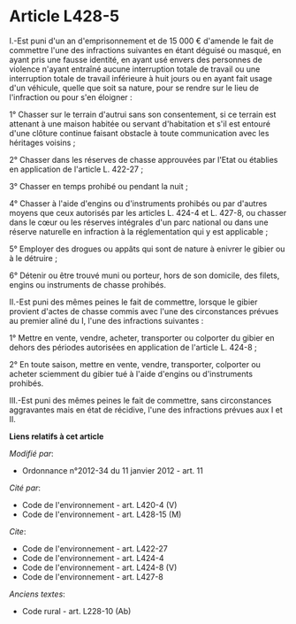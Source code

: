 # Article L428-5

I.-Est puni d'un an d'emprisonnement et de 15 000 € d'amende le fait de commettre l'une des infractions suivantes en étant
déguisé ou masqué, en ayant pris une fausse identité, en ayant usé envers des personnes de violence n'ayant entraîné aucune
interruption totale de travail ou une interruption totale de travail inférieure à huit jours ou en ayant fait usage d'un
véhicule, quelle que soit sa nature, pour se rendre sur le lieu de l'infraction ou pour s'en éloigner : 

1° Chasser sur le terrain d'autrui sans son consentement, si ce terrain est attenant à une maison habitée ou servant
d'habitation et s'il est entouré d'une clôture continue faisant obstacle à toute communication avec les héritages voisins ; 

2° Chasser dans les réserves de chasse approuvées par l'Etat ou établies en application de l'article L. 422-27 ; 

3° Chasser en temps prohibé ou pendant la nuit ; 

4° Chasser à l'aide d'engins ou d'instruments prohibés ou par d'autres moyens que ceux autorisés par les articles L. 424-4 et
L. 427-8, ou chasser dans le cœur ou les réserves intégrales d'un parc national ou dans une réserve naturelle en infraction à
la réglementation qui y est applicable ; 

5° Employer des drogues ou appâts qui sont de nature à enivrer le gibier ou à le détruire ; 

6° Détenir ou être trouvé muni ou porteur, hors de son domicile, des filets, engins ou instruments de chasse prohibés. 

II.-Est puni des mêmes peines le fait de commettre, lorsque le gibier provient d'actes de chasse commis avec l'une des
circonstances prévues au premier aliné du I, l'une des infractions suivantes : 

1° Mettre en vente, vendre, acheter, transporter ou colporter du gibier en dehors des périodes autorisées en application de
l'article L. 424-8 ; 

2° En toute saison, mettre en vente, vendre, transporter, colporter ou acheter sciemment du gibier tué à l'aide d'engins ou
d'instruments prohibés. 

III.-Est puni des mêmes peines le fait de commettre, sans circonstances aggravantes mais en état de récidive, l'une des
infractions prévues aux I et II.

**Liens relatifs à cet article**

_Modifié par_:

  - Ordonnance n°2012-34 du 11 janvier 2012 - art. 11

_Cité par_:

  - Code de l'environnement - art. L420-4 (V)
  - Code de l'environnement - art. L428-15 (M)

_Cite_:

  - Code de l'environnement - art. L422-27
  - Code de l'environnement - art. L424-4
  - Code de l'environnement - art. L424-8 (V)
  - Code de l'environnement - art. L427-8

_Anciens textes_:

  - Code rural - art. L228-10 (Ab)
